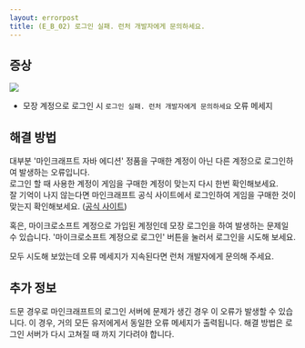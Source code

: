 ```yaml
---
layout: errorpost
title: (E_B_02) 로그인 실패. 런처 개발자에게 문의하세요.
---
```


## 증상

![]({{site.url}}/assets/E_B_02_01.png)

- 모장 계정으로 로그인 시 `로그인 실패. 런처 개발자에게 문의하세요` 오류 메세지

## 해결 방법

대부분 '마인크래프트 자바 에디션' 정품을 구매한 계정이 아닌 다른 계정으로 로그인하여 발생하는 오류입니다.  
로그인 할 때 사용한 계정이 게임을 구매한 계정이 맞는지 다시 한번 확인해보세요.  
잘 기억이 나지 않는다면 마인크래프트 공식 사이트에서 로그인하여 게임을 구매한 것이 맞는지 확인해보세요.  ([공식 사이트](https://minecraft.net))

혹은, 마이크로소프트 계정으로 가입된 계정인데 모장 로그인을 하여 발생하는 문제일 수 있습니다. '마이크로소프트 계정으로 로그인' 버튼을 눌러서 로그인을 시도해 보세요. 

모두 시도해 보았는데 오류 메세지가 지속된다면 런처 개발자에게 문의해 주세요. 

## 추가 정보

드문 경우로 마인크래프트의 로그인 서버에 문제가 생긴 경우 이 오류가 발생할 수 있습니다. 이 경우, 거의 모든 유저에게서 동일한 오류 메세지가 출력됩니다. 해결 방법은 로그인 서버가 다시 고쳐질 때 까지 기다려야 합니다. 